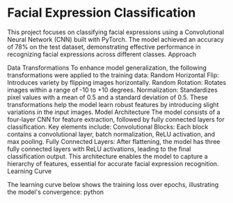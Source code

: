 # Facial Expression Classification

This project focuses on classifying facial expressions using a Convolutional Neural Network (CNN) built with PyTorch. The model achieved an accuracy of 78% on the test dataset, demonstrating effective performance in recognizing facial expressions across different classes.
Approach

Data Transformations
To enhance model generalization, the following transformations were applied to the training data:
Random Horizontal Flip: Introduces variety by flipping images horizontally.
Random Rotation: Rotates images within a range of -10 to +10 degrees.
Normalization: Standardizes pixel values with a mean of 0.5 and a standard deviation of 0.5.
These transformations help the model learn robust features by introducing slight variations in the input images.
Model Architecture
The model consists of a four-layer CNN for feature extraction, followed by fully connected layers for classification. Key elements include:
Convolutional Blocks: Each block contains a convolutional layer, batch normalization, ReLU activation, and max pooling.
Fully Connected Layers: After flattening, the model has three fully connected layers with ReLU activations, leading to the final classification output.
This architecture enables the model to capture a hierarchy of features, essential for accurate facial expression recognition.
Learning Curve

The learning curve below shows the training loss over epochs, illustrating the model's convergence:
python